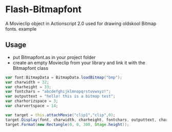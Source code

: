 # Flash-Bitmapfont
A Movieclip object in Actionscript 2.0 used for drawing oldskool Bitmap fonts.
example 


## Usage
- put Bitmapfont.as in your project folder
- create an empty Movieclip from your library and link it with the Bitmapfont class
```actionscript
var font:BitmapData = BitmapData.loadBitmap("bmp");
var charwidth = 32;
var charheight = 33;
var fontchars = "abcdefghijklmnopqrstuvwxyz!";
var outputtext = "hello! this is a bitmap test";
var charhorizspace = 3;
var charvertspace = 14;

var target = this.attachMovie("clip1","clip",0);
target.Display(font, charwidth, charheight, fontchars, outputtext, charhorizspace, charvertspace);
target.Format(new Rectangle(0, 0, 300, Stage.height));
```
